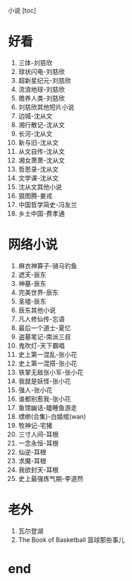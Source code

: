 小说
[toc]

# 好看
1. 三体-刘慈欣
2. 球状闪电-刘慈欣
3. 超新星纪元-刘慈欣
4. 流浪地球-刘慈欣
5. 赡养人类-刘慈欣
6. 刘慈欣其他短片小说
7. 边城-沈从文
8. 湘行散记-沈从文
9. 长河-沈从文
10. 新与旧-沈从文
11. 从文自传-沈从文
12. 湘女萧萧-沈从文
13. 哲思录-沈从文
14. 文学课-沈从文
15. 沈从文其他小说
16. 狼图腾-姜戎
17. 中国哲学简史-冯友兰
18. 乡土中国-费孝通

# 网络小说
1. 麻衣神算子-骑马钓鱼
2. 遮天-辰东
3. 神墓-辰东
4. 完美世界-辰东
5. 圣墟-辰东
6. 辰东其他小说
7. 凡人修仙传-忘语
8. 最后一个道士-夏忆
9. 盗墓笔记-南派三叔
10. 鬼吹灯-天下霸唱
11. 史上第一混乱-张小花
12. 史上第一混搭-张小花
13. 铁掌无敌张小军-张小花
14. 我就是妖怪-张小花
15. 强人-张小花
16. 谁都别惹我-张小花
17. 鱼馆幽话-瞌睡鱼游走
18. 缥缈(合集)-白姬绾(wan)
19. 牧神记-宅猪
20. 三寸人间-耳根
21. 一念永恒-耳根
22. 仙逆-耳根
23. 求魔-耳根
24. 我欲封天-耳根
25. 史上最强炼气期-李道然

# 老外
1. 瓦尔登湖
2. The Book of Basketball 篮球那些事儿

# end